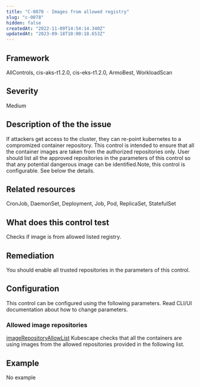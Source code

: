 ```yaml
---
title: "C-0078 - Images from allowed registry"
slug: "c-0078"
hidden: false
createdAt: "2022-11-09T14:54:14.340Z"
updatedAt: "2023-09-18T10:00:18.653Z"
---
```

## Framework
AllControls, cis-aks-t1.2.0, cis-eks-t1.2.0, ArmoBest, WorkloadScan
## Severity
Medium
## Description of the the issue
If attackers get access to the cluster, they can re-point kubernetes to a compromized container repository. This control is intended to ensure that all the container images are taken from the authorized repositories only. User should list all the approved repositories in the parameters of this control so that any potential dangerous image can be identified.Note, this control is configurable. See below the details.
## Related resources
CronJob, DaemonSet, Deployment, Job, Pod, ReplicaSet, StatefulSet
## What does this control test
Checks if image is from allowed listed registry.
## Remediation
You should enable all trusted repositories in the parameters of this control.
## Configuration
This control can be configured using the following parameters. Read CLI/UI documentation about how to change parameters.
### Allowed image repositories
[imageRepositoryAllowList](doc:configuration_parameter_imagerepositoryallowlist)
Kubescape checks that all the containers are using images from the allowed repositories provided in the following list.
## Example
No example